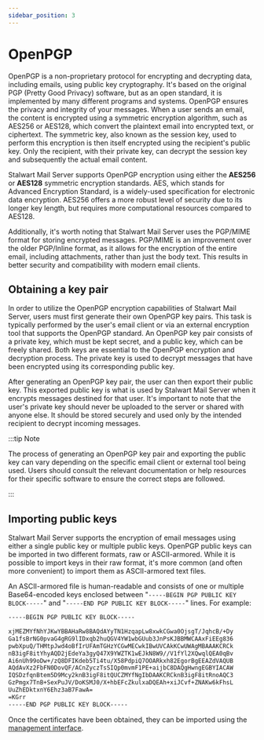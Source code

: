 ```yaml
---
sidebar_position: 3
---
```


# OpenPGP

OpenPGP is a non-proprietary protocol for encrypting and decrypting data, including emails, using public key cryptography. It's based on the original PGP (Pretty Good Privacy) software, but as an open standard, it is implemented by many different programs and systems. OpenPGP ensures the privacy and integrity of your messages. When a user sends an email, the content is encrypted using a symmetric encryption algorithm, such as AES256 or AES128, which convert the plaintext email into encrypted text, or ciphertext. The symmetric key, also known as the session key, used to perform this encryption is then itself encrypted using the recipient's public key. Only the recipient, with their private key, can decrypt the session key and subsequently the actual email content.

Stalwart Mail Server supports OpenPGP encryption using either the **AES256** or **AES128** symmetric encryption standards. AES, which stands for Advanced Encryption Standard, is a widely-used specification for electronic data encryption. AES256 offers a more robust level of security due to its longer key length, but requires more computational resources compared to AES128.

Additionally, it's worth noting that Stalwart Mail Server uses the PGP/MIME format for storing encrypted messages. PGP/MIME is an improvement over the older PGP/Inline format, as it allows for the encryption of the entire email, including attachments, rather than just the body text. This results in better security and compatibility with modern email clients.

## Obtaining a key pair

In order to utilize the OpenPGP encryption capabilities of Stalwart Mail Server, users must first generate their own OpenPGP key pairs. This task is typically performed by the user's email client or via an external encryption tool that supports the OpenPGP standard. 
An OpenPGP key pair consists of a private key, which must be kept secret, and a public key, which can be freely shared. Both keys are essential to the OpenPGP encryption and decryption process. The private key is used to decrypt messages that have been encrypted using its corresponding public key.

After generating an OpenPGP key pair, the user can then export their public key. This exported public key is what is used by Stalwart Mail Server when it encrypts messages destined for that user. It's important to note that the user's private key should never be uploaded to the server or shared with anyone else. It should be stored securely and used only by the intended recipient to decrypt incoming messages.

:::tip Note

The process of generating an OpenPGP key pair and exporting the public key can vary depending on the specific email client or external tool being used. Users should consult the relevant documentation or help resources for their specific software to ensure the correct steps are followed.

:::

## Importing public keys

Stalwart Mail Server supports the encryption of email messages using either a single public key or multiple public keys. OpenPGP public keys can be imported in two different formats, raw or ASCII-armored. While it is possible to import keys in their raw format, it's more common (and often more convenient) to import them as ASCII-armored text files. 

An ASCII-armored file is human-readable and consists of one or multiple Base64-encoded keys enclosed between "`-----BEGIN PGP PUBLIC KEY BLOCK-----`" and "`-----END PGP PUBLIC KEY BLOCK-----`" lines. For example:

```txt
-----BEGIN PGP PUBLIC KEY BLOCK-----

xjMEZMYfNhYJKwYBBAHaRw8BAQdAYyTN1HzqapLw8xwkCGwa0OjsgT/JqhcB/+Dy
Ga1fsBrNG0pvaG4gRG9lIDxqb2huQGV4YW1wbGUub3JnPsKJBBMWCAAxFiEEg836
pwbXpuQ/THMtpJwd4oBfIrUFAmTGHzYCGwMECwkIBwUVCAkKCwUWAgMBAAAKCRCk
nB3igF8itYhyAQD2jEdeYa3gyQ47X9YWZTK1wEJkN8W9//V1fYl2XQwqlQEA0qBv
Ai6nUh99oDw+/zQ8DFIKdeb5Ti4tu/X58PdpiQ7OOARkxh82EgorBgEEAZdVAQUB
AQdAvXz2FbFN0DovQF/ACnZyczTsSIQp0mvmF1PE+aijbC8DAQgHwngEGBYIACAW
IQSDzfqnBtem5D9Mcy2knB3igF8itQUCZMYfNgIbDAAKCRCknB3igF8itRnoAQC3
GzPmgx7TnB+SexPuJV/DoKSMJ0/X+hbEFcZkulxaDQEAh+xiJCvf+ZNAKw6kFhsL
UuZhEDktxnY6Ehz3aB7FawA=
=KGrr
-----END PGP PUBLIC KEY BLOCK-----
```

Once the certificates have been obtained, they can be imported using the [management interface](/docs/encryption/manage).
